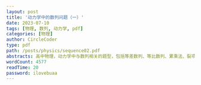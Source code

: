 ```yaml
---
layout: post
title: '动力学中的数列问题（一）'
date: 2023-07-10
tags: [物理, 数列, 动力学, pdf]
categories: [物理]
author: CircleCoder
type: pdf
path: /posts/physics/sequence02.pdf
abstracts: 高中物理，动力学中与数列相关的题型，包括等差数列、等比数列、累乘法、裂项相消等。
wordCount: 4577
readTime: 20
password: ilovebuaa
---
```

